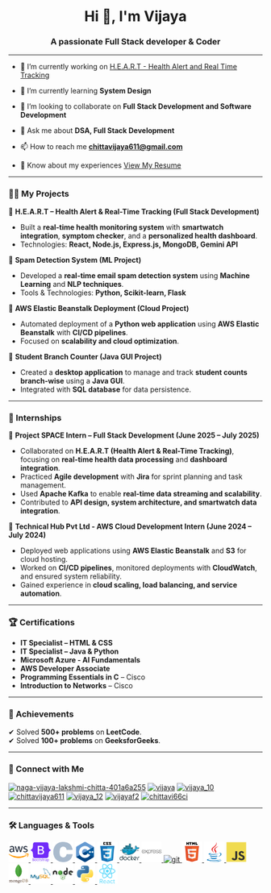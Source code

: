 <h1 align="center">Hi 👋, I'm Vijaya</h1>
<h3 align="center">A passionate Full Stack developer & Coder</h3>

---

- 🔭 I’m currently working on [H.E.A.R.T - Health Alert and Real Time Tracking](https://github.com/vijayaF2/dashboard)

- 🌱 I’m currently learning **System Design**

- 👯 I’m looking to collaborate on **Full Stack Development and Software Development**

- 💬 Ask me about **DSA, Full Stack Development**

- 📫 How to reach me **chittavijaya611@gmail.com**

- 📄 Know about my experiences [View My Resume](https://adityagroup-my.sharepoint.com/:b:/g/personal/22mh1a42f2_acoe_edu_in/EQDtTo8Lq2JAqMZYJzvMhEcBWPd0jqk_RlRaX2QwmitkRQ?e=eZcoyc)

---

 ### 👨‍💻 My Projects

📂 **H.E.A.R.T – Health Alert & Real-Time Tracking (Full Stack Development)**  
- Built a **real-time health monitoring system** with **smartwatch integration**, **symptom checker**, and a **personalized health dashboard**.  
- Technologies: **React, Node.js, Express.js, MongoDB, Gemini API**

📂 **Spam Detection System (ML Project)**  
- Developed a **real-time email spam detection system** using **Machine Learning** and **NLP techniques**.  
- Tools & Technologies: **Python, Scikit-learn, Flask**

📂 **AWS Elastic Beanstalk Deployment (Cloud Project)**  
- Automated deployment of a **Python web application** using **AWS Elastic Beanstalk** with **CI/CD pipelines**.  
- Focused on **scalability and cloud optimization**.

📂 **Student Branch Counter (Java GUI Project)**  
- Created a **desktop application** to manage and track **student counts branch-wise** using a **Java GUI**.  
- Integrated with **SQL database** for data persistence.

---

 ### 💼 Internships

🔹 **Project SPACE Intern – Full Stack Development (June 2025 – July 2025)**  
- Collaborated on **H.E.A.R.T (Health Alert & Real-Time Tracking)**, focusing on **real-time health data processing** and **dashboard integration**.  
- Practiced **Agile development** with **Jira** for sprint planning and task management.  
- Used **Apache Kafka** to enable **real-time data streaming and scalability**.  
- Contributed to **API design, system architecture, and smartwatch data integration**.

🔹 **Technical Hub Pvt Ltd - AWS Cloud Development Intern (June 2024 – July 2024)**  
- Deployed web applications using **AWS Elastic Beanstalk** and **S3** for cloud hosting.  
- Worked on **CI/CD pipelines**, monitored deployments with **CloudWatch**, and ensured system reliability.  
- Gained experience in **cloud scaling, load balancing, and service automation**.

---

### 🏆 Certifications  
- **IT Specialist – HTML & CSS** 
- **IT Specialist – Java & Python** 
- **Microsoft Azure - AI Fundamentals**
- **AWS Developer Associate**  
- **Programming Essentials in C** – Cisco  
- **Introduction to Networks** – Cisco  

---
### 🏅 Achievements  
✔ Solved **500+ problems** on **LeetCode**.  
✔ Solved **100+ problems** on **GeeksforGeeks**.


---
   

### 🔗 Connect with Me 

<p align="left">
<a href="https://linkedin.com/in/naga-vijaya-lakshmi-chitta-401a6a255" target="blank"><img align="center" src="https://raw.githubusercontent.com/rahuldkjain/github-profile-readme-generator/master/src/images/icons/Social/linked-in-alt.svg" alt="naga-vijaya-lakshmi-chitta-401a6a255" height="30" width="40" /></a>
<a href="https://stackoverflow.com/users/vijaya" target="blank"><img align="center" src="https://raw.githubusercontent.com/rahuldkjain/github-profile-readme-generator/master/src/images/icons/Social/stack-overflow.svg" alt="vijaya" height="30" width="40" /></a>
<a href="https://www.codechef.com/users/vijaya_10" target="blank"><img align="center" src="https://cdn.jsdelivr.net/npm/simple-icons@3.1.0/icons/codechef.svg" alt="vijaya_10" height="30" width="40" /></a>
<a href="https://www.hackerrank.com/chittavijaya611" target="blank"><img align="center" src="https://raw.githubusercontent.com/rahuldkjain/github-profile-readme-generator/master/src/images/icons/Social/hackerrank.svg" alt="chittavijaya611" height="30" width="40" /></a>
<a href="https://codeforces.com/profile/vijaya_12" target="blank"><img align="center" src="https://raw.githubusercontent.com/rahuldkjain/github-profile-readme-generator/master/src/images/icons/Social/codeforces.svg" alt="vijaya_12" height="30" width="40" /></a>
<a href="https://www.leetcode.com/vijayaf2" target="blank"><img align="center" src="https://raw.githubusercontent.com/rahuldkjain/github-profile-readme-generator/master/src/images/icons/Social/leet-code.svg" alt="vijayaf2" height="30" width="40" /></a>
<a href="https://auth.geeksforgeeks.org/user/chittavi66ci" target="blank"><img align="center" src="https://raw.githubusercontent.com/rahuldkjain/github-profile-readme-generator/master/src/images/icons/Social/geeks-for-geeks.svg" alt="chittavi66ci" height="30" width="40" /></a>
</p>

---

### 🛠️ Languages & Tools 
<p align="left"> <a href="https://aws.amazon.com" target="_blank" rel="noreferrer"> <img src="https://raw.githubusercontent.com/devicons/devicon/master/icons/amazonwebservices/amazonwebservices-original-wordmark.svg" alt="aws" width="40" height="40"/> </a> <a href="https://getbootstrap.com" target="_blank" rel="noreferrer"> <img src="https://raw.githubusercontent.com/devicons/devicon/master/icons/bootstrap/bootstrap-plain-wordmark.svg" alt="bootstrap" width="40" height="40"/> </a> <a href="https://www.cprogramming.com/" target="_blank" rel="noreferrer"> <img src="https://raw.githubusercontent.com/devicons/devicon/master/icons/c/c-original.svg" alt="c" width="40" height="40"/> </a> <a href="https://www.w3schools.com/cpp/" target="_blank" rel="noreferrer"> <img src="https://raw.githubusercontent.com/devicons/devicon/master/icons/cplusplus/cplusplus-original.svg" alt="cplusplus" width="40" height="40"/> </a> <a href="https://www.w3schools.com/css/" target="_blank" rel="noreferrer"> <img src="https://raw.githubusercontent.com/devicons/devicon/master/icons/css3/css3-original-wordmark.svg" alt="css3" width="40" height="40"/> </a> <a href="https://www.docker.com/" target="_blank" rel="noreferrer"> <img src="https://raw.githubusercontent.com/devicons/devicon/master/icons/docker/docker-original-wordmark.svg" alt="docker" width="40" height="40"/> </a> <a href="https://expressjs.com" target="_blank" rel="noreferrer"> <img src="https://raw.githubusercontent.com/devicons/devicon/master/icons/express/express-original-wordmark.svg" alt="express" width="40" height="40"/> </a> <a href="https://git-scm.com/" target="_blank" rel="noreferrer"> <img src="https://www.vectorlogo.zone/logos/git-scm/git-scm-icon.svg" alt="git" width="40" height="40"/> </a> <a href="https://www.w3.org/html/" target="_blank" rel="noreferrer"> <img src="https://raw.githubusercontent.com/devicons/devicon/master/icons/html5/html5-original-wordmark.svg" alt="html5" width="40" height="40"/> </a> <a href="https://www.java.com" target="_blank" rel="noreferrer"> <img src="https://raw.githubusercontent.com/devicons/devicon/master/icons/java/java-original.svg" alt="java" width="40" height="40"/> </a> <a href="https://developer.mozilla.org/en-US/docs/Web/JavaScript" target="_blank" rel="noreferrer"> <img src="https://raw.githubusercontent.com/devicons/devicon/master/icons/javascript/javascript-original.svg" alt="javascript" width="40" height="40"/> </a> <a href="https://www.mongodb.com/" target="_blank" rel="noreferrer"> <img src="https://raw.githubusercontent.com/devicons/devicon/master/icons/mongodb/mongodb-original-wordmark.svg" alt="mongodb" width="40" height="40"/> </a> <a href="https://www.mysql.com/" target="_blank" rel="noreferrer"> <img src="https://raw.githubusercontent.com/devicons/devicon/master/icons/mysql/mysql-original-wordmark.svg" alt="mysql" width="40" height="40"/> </a> <a href="https://nodejs.org" target="_blank" rel="noreferrer"> <img src="https://raw.githubusercontent.com/devicons/devicon/master/icons/nodejs/nodejs-original-wordmark.svg" alt="nodejs" width="40" height="40"/> </a> <a href="https://www.python.org" target="_blank" rel="noreferrer"> <img src="https://raw.githubusercontent.com/devicons/devicon/master/icons/python/python-original.svg" alt="python" width="40" height="40"/> </a> <a href="https://reactjs.org/" target="_blank" rel="noreferrer"> <img src="https://raw.githubusercontent.com/devicons/devicon/master/icons/react/react-original-wordmark.svg" alt="react" width="40" height="40"/> </a> </p>

